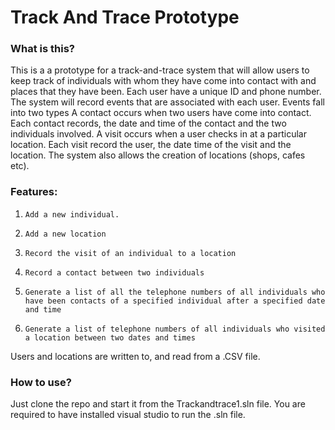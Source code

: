 # Track And Trace Prototype
### What is this?
This is a a prototype for a track-and-trace system that will allow users to keep track of individuals with whom they have come into contact with and places that they have been.
Each user have a unique ID and phone number. The system will record events that are associated with each user. Events fall into two types
A contact occurs when two users have come into contact. Each contact records, the date and time of the contact and the two individuals involved.
A visit occurs when a user checks in at a particular location. Each visit record the user, the date time of the visit and the location.
The system also allows the creation of locations (shops, cafes etc).

### Features:
1.     Add a new individual.
2.     Add a new location
3.     Record the visit of an individual to a location
4.     Record a contact between two individuals
5.     Generate a list of all the telephone numbers of all individuals who have been contacts of a specified individual after a specified date and time
6.     Generate a list of telephone numbers of all individuals who visited a location between two dates and times

Users and locations are written to, and read from a .CSV file.

### How to use?
Just clone the repo and start it from the Trackandtrace1.sln file. You are required to have installed visual studio to run the .sln file. 
